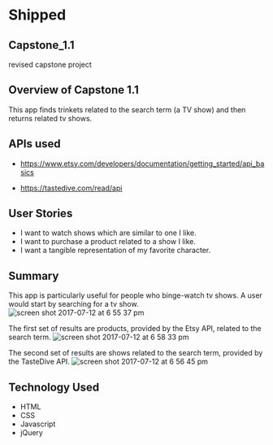 # Shipped

## Capstone_1.1
revised capstone project

## Overview of Capstone 1.1 
This app finds trinkets related to the search term (a TV show) and then returns related tv shows. 

## APIs used 
- https://www.etsy.com/developers/documentation/getting_started/api_basics

- https://tastedive.com/read/api

## User Stories 
- I want to watch shows which are similar to one I like. 
- I want to purchase a product related to a show I like. 
- I want a tangible representation of my favorite character.

## Summary 
This app is particularly useful for people who binge-watch tv shows. A user would start by searching for a tv show. ![screen shot 2017-07-12 at 6 55 37 pm](https://user-images.githubusercontent.com/24626316/28196859-dd58d116-6818-11e7-9acd-2d840edb9a55.png) 

The first set of results are products, provided by the Etsy API, related to the search term. 
![screen shot 2017-07-12 at 6 58 33 pm](https://user-images.githubusercontent.com/24626316/28196864-e20e32aa-6818-11e7-8262-70a0f8201f1a.png)

The second set of results are shows related to the search term, provided by the TasteDive API. ![screen shot 2017-07-12 at 6 56 45 pm](https://user-images.githubusercontent.com/24626316/28196862-e031fdb8-6818-11e7-9e72-27b413c77168.png)



## Technology Used 
- HTML  
- CSS
- Javascript
- jQuery 
